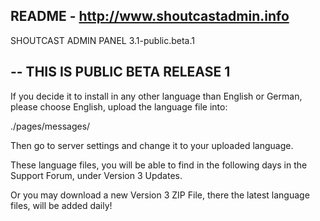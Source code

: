 README - http://www.shoutcastadmin.info
------------------------------------------
SHOUTCAST ADMIN PANEL 3.1-public.beta.1


--
THIS IS PUBLIC BETA RELEASE 1
--

If you decide it to install in any other
language than English or German, please
choose English, upload the language file
into:

./pages/messages/

Then go to server settings and change it
to your uploaded language.


These language files, you will be able to
find in the following days in the Support
Forum, under Version 3 Updates.


Or you may download a new Version 3 ZIP
File, there the latest language files,
will be added daily!